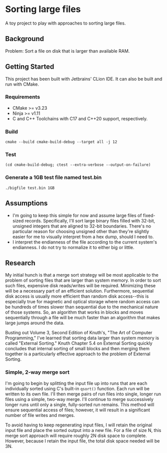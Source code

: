 # Sorting large files
A toy project to play with approaches to sorting large files. 

## Background
Problem: Sort a file on disk that is larger than available RAM.

## Getting Started
This project has been built with Jetbrains' CLion IDE. It can also be built and run with CMake.

### Requirements
* CMake >= v3.23
* Ninja >= v1.11
* C and C++ Toolchains with C17 and C++20 support, respectively.

### Build
`cmake --build cmake-build-debug --target all -j 12`

### Test
`(cd cmake-build-debug; ctest --extra-verbose --output-on-failure)`

### Generate a 1GB test file named test.bin
`./bigfile test.bin 1GB`

## Assumptions
- I'm going to keep this simple for now and assume large files of fixed-sized records. Specifically, I'll sort large binary files filled with 32-bit, unsigned integers that are aligned to 32-bit boundaries. There's no particular reason for choosing unsigned other than they're slightly easier for me to visually interpret from a hex dump, should I need to.
- I interpret the endianness of the file according to the current system's endianness. I do not try to normalize it to either big or little.

## Research
My initial hunch is that a merge sort strategy will be most applicable to the problem of sorting files that are larger than system memory. In order to sort such files, expensive disk reads/writes will be required. Minimizing these will be a necessary part of an efficient solution. Furthermore, sequential disk access is usually more efficient than random disk access--this is especially true for magnetic and optical storage where random access can be hundreds of times slower than sequential due to the mechanical nature of those systems. So, an algorithm that works in blocks and moves sequentially through a file will be much faster than an algorithm that makes large jumps around the data.

Busting out Volume 3, Second Edition of Knuth's, "The Art of Computer Programming," I've learned that sorting data larger than system memory is called "External Sorting." Knuth Chapter 5.4 on External Sorting quickly concludes that internal sorting of small blocks and then merging them together is a particularly effective approach to the problem of External Sorting.

### Simple, 2-way merge sort
I'm going to begin by splitting the input file up into runs that are each individually sorted using C's built-in `qsort()` function. Each run will be written to its own file. I'll then merge pairs of run files into single, longer run files using a simple, two-way merge. I'll continue to merge successively longer runs until only a single, fully-sorted run remains. This method will ensure sequential access of files; however, it will result in a significant number of file writes and merges.

To avoid having to keep regenerating input files, I will retain the original input file and place the sorted output into a new file. For a file of size N, this merge sort approach will require roughly 2N disk space to complete. However, because I retain the input file, the total disk space needed will be 3N.
